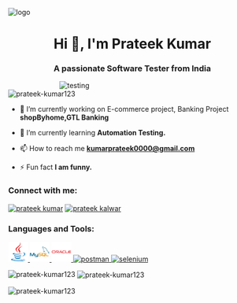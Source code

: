 ![logo](https://t4.ftcdn.net/jpg/05/02/87/73/360_F_502877373_AlMUM04NNNlztpjGLSWGfaPlcWEP7qT4.jpg)
<h1 align="center">Hi 👋, I'm Prateek Kumar</h1>
<h3 align="center">A passionate Software Tester from India</h3>
<img align="right"alt="testing"width="400"src="https://i.pinimg.com/originals/17/07/13/170713ecea0449df54e43dcf926950bf.gif">
<p align="left"> <img src="https://komarev.com/ghpvc/?username=prateek-kumar123&label=Profile%20views&color=0e75b6&style=flat" alt="prateek-kumar123" /> </p>

- 🔭 I’m currently working on E-commerce project, Banking Project **shopByhome,GTL Banking**

- 🌱 I’m currently learning **Automation Testing.**

- 📫 How to reach me **kumarprateek0000@gmail.com**

- ⚡ Fun fact **I am funny.**

<h3 align="left">Connect with me:</h3>
<p align="left">
<a href="https://fb.com/prateek kumar" target="blank"><img align="center" src="https://raw.githubusercontent.com/rahuldkjain/github-profile-readme-generator/master/src/images/icons/Social/facebook.svg" alt="prateek kumar" height="30" width="40" /></a>
<a href="https://instagram.com/prateek kalwar" target="blank"><img align="center" src="https://raw.githubusercontent.com/rahuldkjain/github-profile-readme-generator/master/src/images/icons/Social/instagram.svg" alt="prateek kalwar" height="30" width="40" /></a>
</p>

<h3 align="left">Languages and Tools:</h3>
<p align="left"> <a href="https://www.java.com" target="_blank" rel="noreferrer"> <img src="https://raw.githubusercontent.com/devicons/devicon/master/icons/java/java-original.svg" alt="java" width="40" height="40"/> </a> <a href="https://www.mysql.com/" target="_blank" rel="noreferrer"> <img src="https://raw.githubusercontent.com/devicons/devicon/master/icons/mysql/mysql-original-wordmark.svg" alt="mysql" width="40" height="40"/> </a> <a href="https://www.oracle.com/" target="_blank" rel="noreferrer"> <img src="https://raw.githubusercontent.com/devicons/devicon/master/icons/oracle/oracle-original.svg" alt="oracle" width="40" height="40"/> </a> <a href="https://postman.com" target="_blank" rel="noreferrer"> <img src="https://www.vectorlogo.zone/logos/getpostman/getpostman-icon.svg" alt="postman" width="40" height="40"/> </a> <a href="https://www.selenium.dev" target="_blank" rel="noreferrer"> <img src="https://raw.githubusercontent.com/detain/svg-logos/780f25886640cef088af994181646db2f6b1a3f8/svg/selenium-logo.svg" alt="selenium" width="40" height="40"/> </a> </p>

<p><img align="left" src="https://github-readme-stats.vercel.app/api/top-langs?username=prateek-kumar123&show_icons=true&locale=en&layout=compact" alt="prateek-kumar123" /></p>

<p>&nbsp;<img align="center" src="https://github-readme-stats.vercel.app/api?username=prateek-kumar123&show_icons=true&locale=en" alt="prateek-kumar123" /></p>

<p><img align="center" src="https://github-readme-streak-stats.herokuapp.com/?user=prateek-kumar123&" alt="prateek-kumar123" /></p>
